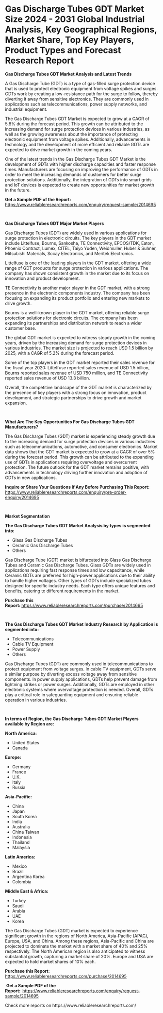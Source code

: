 <p><h1>Gas Discharge Tubes GDT Market Size 2024 - 2031 Global Industrial Analysis, Key Geographical Regions, Market Share, Top Key Players, Product Types and Forecast Research Report</h1></p><p><strong>Gas Discharge Tubes GDT Market Analysis and Latest Trends</strong></p>
<p><p>A Gas Discharge Tube (GDT) is a type of gas-filled surge protection device that is used to protect electronic equipment from voltage spikes and surges. GDTs work by creating a low-resistance path for the surge to follow, thereby diverting it away from sensitive electronics. They are commonly used in applications such as telecommunications, power supply networks, and industrial equipment.</p><p>The Gas Discharge Tubes GDT Market is expected to grow at a CAGR of 5.8% during the forecast period. This growth can be attributed to the increasing demand for surge protection devices in various industries, as well as the growing awareness about the importance of protecting electronic equipment from voltage spikes. Additionally, advancements in technology and the development of more efficient and reliable GDTs are expected to drive market growth in the coming years.</p><p>One of the latest trends in the Gas Discharge Tubes GDT Market is the development of GDTs with higher discharge capacities and faster response times. Manufacturers are focusing on improving the performance of GDTs in order to meet the increasing demands of customers for better surge protection solutions. Additionally, the integration of GDTs into smart grids and IoT devices is expected to create new opportunities for market growth in the future.</p></p>
<p><strong>Get a Sample PDF of the Report:&nbsp;</strong> <a href="https://www.reliableresearchreports.com/enquiry/request-sample/2014695">https://www.reliableresearchreports.com/enquiry/request-sample/2014695</a></p>
<p>&nbsp;</p>
<p><strong>Gas Discharge Tubes GDT Major Market Players</strong></p>
<p><p>Gas Discharge Tubes (GDT) are widely used in various applications for surge protection in electronic circuits. The key players in the GDT market include Littelfuse, Bourns, Sankosha, TE Connectivity, EPCOS/TDK, Eaton, Phoenix Contract, Lumex, CITEL, Taiyo Yuden, Weidmuller, Huber & Suhner, Mitsubishi Materials, Socay Electronics, and Meritek Electronics.</p><p>Littelfuse is one of the leading players in the GDT market, offering a wide range of GDT products for surge protection in various applications. The company has shown consistent growth in the market due to its focus on innovation and product development.</p><p>TE Connectivity is another major player in the GDT market, with a strong presence in the electronic components industry. The company has been focusing on expanding its product portfolio and entering new markets to drive growth.</p><p>Bourns is a well-known player in the GDT market, offering reliable surge protection solutions for electronic circuits. The company has been expanding its partnerships and distribution network to reach a wider customer base.</p><p>The global GDT market is expected to witness steady growth in the coming years, driven by the increasing demand for surge protection devices in various industries. The market size is projected to reach USD 1.5 billion by 2025, with a CAGR of 5.2% during the forecast period.</p><p>Some of the top players in the GDT market reported their sales revenue for the fiscal year 2020: Littelfuse reported sales revenue of USD 1.5 billion, Bourns reported sales revenue of USD 750 million, and TE Connectivity reported sales revenue of USD 13.3 billion.</p><p>Overall, the competitive landscape of the GDT market is characterized by the presence of key players with a strong focus on innovation, product development, and strategic partnerships to drive growth and market expansion.</p></p>
<p>&nbsp;</p>
<p><strong>What Are The Key Opportunities For Gas Discharge Tubes GDT Manufacturers?</strong></p>
<p><p>The Gas Discharge Tubes (GDT) market is experiencing steady growth due to the increasing demand for surge protection devices in various industries such as telecommunications, automotive, and consumer electronics. Market data shows that the GDT market is expected to grow at a CAGR of over 5% during the forecast period. This growth can be attributed to the expanding use of GDTs in applications requiring overvoltage and overcurrent protection. The future outlook for the GDT market remains positive, with advancements in technology driving further innovation and adoption of GDTs in new applications.</p></p>
<p><strong>Inquire or Share Your Questions If Any Before Purchasing This Report:</strong> <a href="https://www.reliableresearchreports.com/enquiry/pre-order-enquiry/2014695">https://www.reliableresearchreports.com/enquiry/pre-order-enquiry/2014695</a></p>
<p>&nbsp;</p>
<p><strong>Market Segmentation</strong></p>
<p><strong>The Gas Discharge Tubes GDT Market Analysis by types is segmented into:</strong></p>
<p><ul><li>Glass Gas Discharge Tubes</li><li>Ceramic Gas Discharge Tubes</li><li>Others</li></ul></p>
<p><p>Gas Discharge Tube (GDT) market is bifurcated into Glass Gas Discharge Tubes and Ceramic Gas Discharge Tubes. Glass GDTs are widely used in applications requiring fast response times and low capacitance, while Ceramic GDTs are preferred for high-power applications due to their ability to handle higher voltages. Other types of GDTs include specialized tubes designed for specific industry needs. Each type offers unique features and benefits, catering to different requirements in the market.</p></p>
<p><strong>Purchase this Report:&nbsp;</strong><a href="https://www.reliableresearchreports.com/purchase/2014695">https://www.reliableresearchreports.com/purchase/2014695</a></p>
<p>&nbsp;</p>
<p><strong>The Gas Discharge Tubes GDT Market Industry Research by Application is segmented into:</strong></p>
<p><ul><li>Telecommunications</li><li>Cable TV Equipment</li><li>Power Supply</li><li>Others</li></ul></p>
<p><p>Gas Discharge Tubes (GDT) are commonly used in telecommunications to protect equipment from voltage surges. In cable TV equipment, GDTs serve a similar purpose by diverting excess voltage away from sensitive components. In power supply applications, GDTs help prevent damage from lightning strikes or power surges. Additionally, GDTs are employed in other electronic systems where overvoltage protection is needed. Overall, GDTs play a critical role in safeguarding equipment and ensuring reliable operation in various industries.</p></p>
<p>&nbsp;</p>
<p><strong>In terms of Region, the Gas Discharge Tubes GDT Market Players available by Region are:</strong></p>
<p>
    <p> <strong> North America: </strong>
        <ul>
            <li>United States</li>
            <li>Canada</li>
        </ul>
        </p> 
    <p> <strong> Europe: </strong>
        <ul>
            <li>Germany</li>
            <li>France</li>
            <li>U.K.</li>
            <li>Italy</li>
            <li>Russia</li>
        </ul>
        </p> 
    <p> <strong> Asia-Pacific: </strong>
        <ul>
            <li>China</li>
            <li>Japan</li>
            <li>South Korea</li>
            <li>India</li>
            <li>Australia</li>
            <li>China Taiwan</li>
            <li>Indonesia</li>
            <li>Thailand</li>
            <li>Malaysia</li>
        </ul>
        </p> 
    <p> <strong> Latin America: </strong>
        <ul>
            <li>Mexico</li>
            <li>Brazil</li>
            <li>Argentina Korea</li>
            <li>Colombia</li>
        </ul>
        </p> 
    <p> <strong> Middle East & Africa: </strong>
        <ul>
            <li>Turkey</li>
            <li>Saudi</li>
            <li>Arabia</li>
            <li>UAE</li>
            <li>Korea</li>
        </ul>
    </p>
    </p>
<p><p>The Gas Discharge Tubes (GDT) market is expected to experience significant growth in the regions of North America, Asia-Pacific (APAC), Europe, USA, and China. Among these regions, Asia-Pacific and China are projected to dominate the market with a market share of 40% and 25% respectively. The North American region is also anticipated to witness substantial growth, capturing a market share of 20%. Europe and USA are expected to hold market shares of 10% each.</p></p>
<p><strong>Purchase this Report: </strong><a href="https://www.reliableresearchreports.com/purchase/2014695">https://www.reliableresearchreports.com/purchase/2014695</a></p>
<p>&nbsp;<strong>Get a Sample PDF of the Report:&nbsp;&nbsp;</strong><a href="https://www.reliableresearchreports.com/enquiry/request-sample/2014695">https://www.reliableresearchreports.com/enquiry/request-sample/2014695</a></p>
<p><strong></strong></p>
<p>Check more reports on https://www.reliableresearchreports.com/</p>